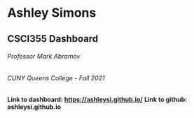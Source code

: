 # Ashley Simons

## CSCI355 Dashboard

###### Professor Mark Abramov
###### CUNY Queens College - Fall 2021
 
**Link to dashboard: https://ashleysi.github.io/** 
**Link to github: ashleysi.github.io**